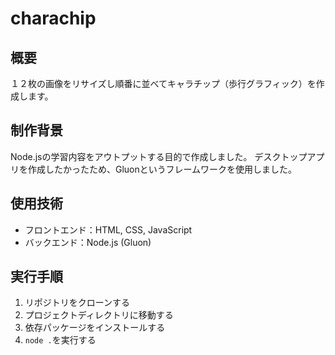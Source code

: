 # charachip

## 概要
１２枚の画像をリサイズし順番に並べてキャラチップ（歩行グラフィック）を作成します。

## 制作背景
Node.jsの学習内容をアウトプットする目的で作成しました。
デスクトップアプリを作成したかったため、Gluonというフレームワークを使用しました。

## 使用技術
- フロントエンド：HTML, CSS, JavaScript
- バックエンド：Node.js (Gluon)

## 実行手順
1. リポジトリをクローンする
2. プロジェクトディレクトリに移動する
3. 依存パッケージをインストールする
4. ```node .```を実行する
